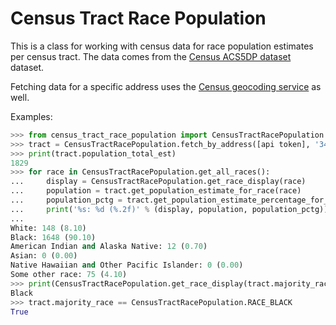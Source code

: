 # Census Tract Race Population

This is a class for working with census data for race population estimates per census tract. The data comes from the [Census ACS5DP dataset](https://api.census.gov/data/2016/acs/acs5/profile/variables.html) dataset.

Fetching data for a specific address uses the [Census geocoding service](https://geocoding.geo.census.gov/geocoder/Geocoding_Services_API.html) as well.

Examples:

```python
>>> from census_tract_race_population import CensusTractRacePopulation
>>> tract = CensusTractRacePopulation.fetch_by_address([api token], '3412 E 29th St, Kansas City, MO')
>>> print(tract.population_total_est)
1829
>>> for race in CensusTractRacePopulation.get_all_races():
...     display = CensusTractRacePopulation.get_race_display(race)
...     population = tract.get_population_estimate_for_race(race)
...     population_pctg = tract.get_population_estimate_percentage_for_race(race)
...     print('%s: %d (%.2f)' % (display, population, population_pctg))
...
White: 148 (8.10)
Black: 1648 (90.10)
American Indian and Alaska Native: 12 (0.70)
Asian: 0 (0.00)
Native Hawaiian and Other Pacific Islander: 0 (0.00)
Some other race: 75 (4.10)
>>> print(CensusTractRacePopulation.get_race_display(tract.majority_race))
Black
>>> tract.majority_race == CensusTractRacePopulation.RACE_BLACK
True
```
